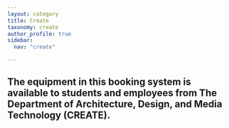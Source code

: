 ```yaml
---
layout: category
title: Create
taxonomy: create
author_profile: true
sidebar:
  nav: "create"

---
```

## The equipment in this booking system is available to students and employees from The Department of Architecture, Design, and Media Technology (CREATE).
